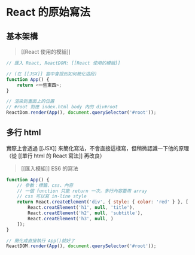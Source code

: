# React 的原始寫法
 
## 基本架構
>[[React 使用的模組]]
```js
// 匯入 React, ReactDOM: [[React 使用的模組]]

// (在 [[JSX]] 當中會提到如何簡化這段)
function App() {
	return <一些東西>;
}

// 渲染到畫面上的位置
// #root 對應 index.html body 內的 div#root
ReactDom.render(App(), document.querySelector('#root'));
```

## 多行 html
實際上會透過 [[JSX]] 來簡化寫法，不會直接這樣寫，但稍微認識一下他的原理
（從 [[單行 html 的 React 寫法]]	再改良）
>[[匯入模組]] ES6 的寫法
```js
function App() {
	// 參數：標籤、css、內容
	// 一個 function 只能 return 一次，多行內容要用 array 
	// css 可以寫 in-line style
	return React.createElement('div', { style: { color: 'red' } }, [
		React.creatElement('h1', null, 'title'),
		React.creatElement('h2', null, 'subtitle'),
		React.creatElement('h3', null, )
	]);
}

// 簡化成直接執行 App()就好了
ReactDOM.render(App(), document.querySelector('#root'));
```
